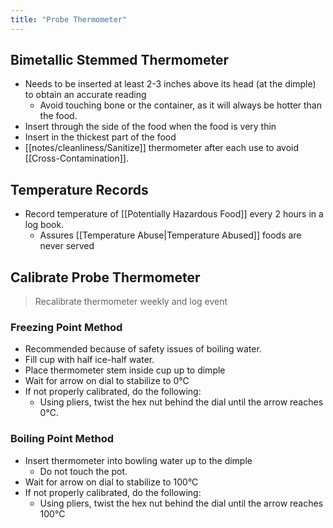 ```yaml
---
title: "Probe Thermometer"
---
```

## Bimetallic Stemmed Thermometer

* Needs to be inserted at least 2-3 inches above its head (at the dimple) to obtain an accurate reading
	* Avoid touching bone or the container, as it will always be hotter than the food.
* Insert through the side of the food when the food is very thin
* Insert in the thickest part of the food
* [[notes/cleanliness/Sanitize]] thermometer after each use to avoid [[Cross-Contamination]].

## Temperature Records

* Record temperature of [[Potentially Hazardous Food]] every 2 hours in a log book.
	* Assures [[Temperature Abuse|Temperature Abused]] foods are never served

## Calibrate Probe Thermometer

 > Recalibrate thermometer weekly and log event
 
### Freezing Point Method

* Recommended because of safety issues of boiling water.
* Fill cup with half ice-half water.
* Place thermometer stem inside cup up to dimple
* Wait for arrow on dial to stabilize to 0°C
* If not properly calibrated, do the following:
	* Using pliers, twist the hex nut behind the dial until the arrow reaches 0°C.

### Boiling Point Method

* Insert  thermometer into bowling water up to the dimple
	* Do not touch the pot.
* Wait for arrow on dial to stabilize to 100°C
* If not properly calibrated, do the following:
	* Using pliers, twist the hex nut behind the dial until the arrow reaches 100°C